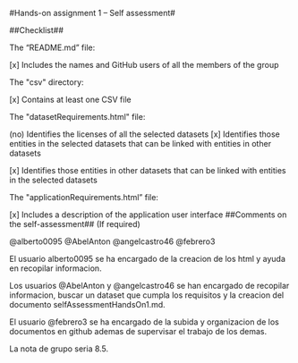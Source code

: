 #Hands-on assignment 1 – Self assessment#

##Checklist##

The “README.md” file:

[x] Includes the names and GitHub users of all the members of the group

The "csv" directory:

[x] Contains at least one CSV file

The "datasetRequirements.html" file:

(no) Identifies the licenses of all the selected datasets [x] Identifies those entities in the selected datasets that can be linked with entities in other datasets 

[x] Identifies those entities in other datasets that can be linked with entities in the selected datasets

The "applicationRequirements.html” file:

[x] Includes a description of the application user interface ##Comments on the self-assessment## (If required)


@alberto0095 @AbelAnton  @angelcastro46 @febrero3

El usuario alberto0095 se ha encargado de la creacion de los html y ayuda en recopilar informacion.

Los usuarios @AbelAnton y @angelcastro46 se han encargado de recopilar informacion, buscar un dataset que cumpla los requisitos y la creacion del documento selfAssessmentHandsOn1.md.  

El usuario @febrero3 se ha encargado de la subida y organizacion de los documentos en github ademas de supervisar el trabajo de los demas.

La nota de grupo seria 8.5.
